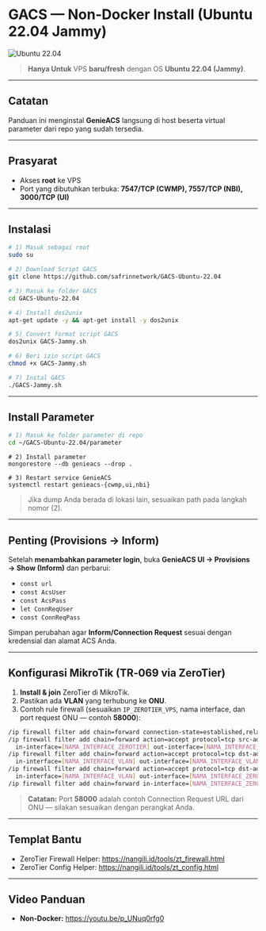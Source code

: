 # GACS — Non‑Docker Install (Ubuntu 22.04 Jammy)

![Ubuntu 22.04](https://img.shields.io/badge/Ubuntu-22.04%20Jammy-E95420?logo=ubuntu&logoColor=white)

> **Hanya Untuk** VPS **baru/fresh** dengan OS **Ubuntu 22.04 (Jammy)**.

---

## Catatan
Panduan ini menginstal **GenieACS** langsung di host beserta virtual parameter dari repo yang sudah tersedia.

---

## Prasyarat
- Akses **root** ke VPS
- Port yang dibutuhkan terbuka: **7547/TCP (CWMP), 7557/TCP (NBI), 3000/TCP (UI)**

---

## Instalasi
```bash
# 1) Masuk sebagai root
sudo su
```
```bash
# 2) Download Script GACS
git clone https://github.com/safrinnetwork/GACS-Ubuntu-22.04
```
```bash
# 3) Masuk ke folder GACS
cd GACS-Ubuntu-22.04
```
```bash
# 4) Install dos2unix
apt-get update -y && apt-get install -y dos2unix
```
```bash
# 5) Convert format script GACS
dos2unix GACS-Jammy.sh
```
```bash
# 6) Beri izin script GACS
chmod +x GACS-Jammy.sh
```
```bash
# 7) Instal GACS
./GACS-Jammy.sh
```

---

## Install Parameter
```bash
# 1) Masuk ke folder parameter di repo
cd ~/GACS-Ubuntu-22.04/parameter
```
```
# 2) Install parameter
mongorestore --db genieacs --drop .
```
```
# 3) Restart service GenieACS
systemctl restart genieacs-{cwmp,ui,nbi}
```
> Jika dump Anda berada di lokasi lain, sesuaikan path pada langkah nomor (2).

---

## Penting (Provisions → Inform)
Setelah **menambahkan parameter login**, buka **GenieACS UI → Provisions → Show (Inform)** dan perbarui:
- `const url`
- `const AcsUser`
- `const AcsPass`
- `let ConnReqUser`
- `const ConnReqPass`

Simpan perubahan agar **Inform/Connection Request** sesuai dengan kredensial dan alamat ACS Anda.

---

## Konfigurasi MikroTik (TR‑069 via ZeroTier)
1. **Install & join** ZeroTier di MikroTik.
2. Pastikan ada **VLAN** yang terhubung ke **ONU**.
3. Contoh rule firewall (sesuaikan `IP_ZEROTIER_VPS`, nama interface, dan port request ONU — contoh **58000**):

```bash
/ip firewall filter add chain=forward connection-state=established,related action=accept
/ip firewall filter add chain=forward action=accept protocol=tcp src-address=[IP_ZEROTIER_VPS] \
  in-interface=[NAMA_INTERFACE_ZEROTIER] out-interface=[NAMA_INTERFACE_VLAN] dst-port=58000,7547 comment="ACS -> ONU"
/ip firewall filter add chain=forward action=accept protocol=tcp dst-address=[IP_ZEROTIER_VPS] \
  in-interface=[NAMA_INTERFACE_VLAN] out-interface=[NAMA_INTERFACE_VLAN] src-port=58000,7547 comment="ONU -> ACS replies"
/ip firewall filter add chain=forward action=accept protocol=tcp dst-address=[IP_ZEROTIER_VPS] \
  in-interface=[NAMA_INTERFACE_VLAN] out-interface=[NAMA_INTERFACE_ZEROTIER] dst-port=7547 comment="ONU -> ACS CWMP"
/ip firewall filter add chain=forward in-interface=[NAMA_INTERFACE_ZEROTIER] out-interface=[NAMA_INTERFACE_VLAN] action=accept
```
> **Catatan:** Port **58000** adalah contoh Connection Request URL dari ONU — silakan sesuaikan dengan perangkat Anda.

---

## Templat Bantu
- ZeroTier Firewall Helper: https://nangili.id/tools/zt_firewall.html
- ZeroTier Config Helper: https://nangili.id/tools/zt_config.html

---

## Video Panduan
- **Non‑Docker:** https://youtu.be/p_UNuq0rfg0

